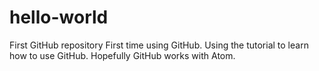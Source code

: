 # hello-world
First GitHub repository
First time using GitHub. Using the tutorial to learn how to use GitHub.
Hopefully GitHub works with Atom.
